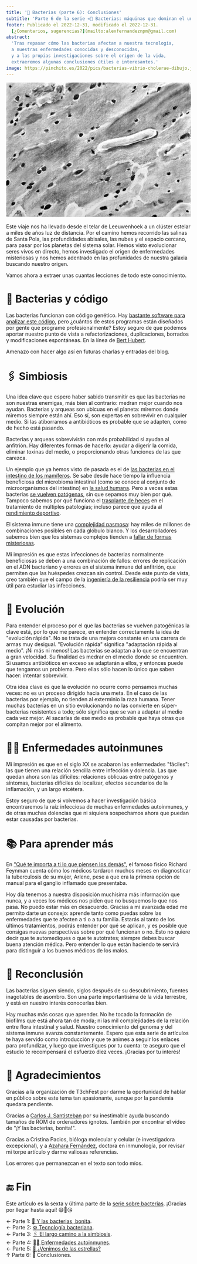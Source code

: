 ```yaml
---
title: '🤔 Bacterias (parte 6): Conclusiones'
subtitle: 'Parte 6 de la serie «🦠 Bacterias: máquinas que dominan el universo»'
footer: Publicado el 2022-12-31, modificado el 2022-12-31.
  [¿Comentarios, sugerencias?](mailto:alexfernandeznpm@gmail.com)
abstract:
  'Tras repasar cómo las bacterias afectan a nuestra tecnología,
  a nuestras enfermedades conocidas y desconocidas,
  y a las propias investigaciones sobre el origen de la vida,
  extraeremos algunas conclusiones útiles e interesantes.'
image: https://pinchito.es/2022/pics/bacterias-vibrio-cholerae-dibujo.jpg
---
```


![Un ejemplar de _Vibrio cholerae_, la bacteria que causa el cólera, al microscopio electrónico. Dibujo del autor, basado en [esta imagen](https://pixnio.com/science/microscopy-images/vibrio-related-diseases/vibrio-cholerae-bacteria-under-electron-micrograph).](/2022/pics/bacterias-vibrio-cholerae-dibujo.jpg "La bacteria, alargada y de una micra de ancho, aparece en un fondo gris con agujeritos, reminiscente de un vaso sanguíneo.")

Este viaje nos ha llevado desde el telar de Leeuwenhoek
a un clúster estelar a miles de años luz de distancia.
Por el camino hemos recorrido
las salinas de Santa Pola,
las profundidades abisales,
las nubes y el espacio cercano,
para pasar por los planetas del sistema solar.
Hemos visto evolucionar seres vivos en directo,
hemos investigado el origen de enfermedades misteriosas
y nos hemos adentrado en las profunidades de nuestra galaxia
buscando nuestro origen.

Vamos ahora a extraer unas cuantas lecciones de todo este conocimiento.

# 🧬 Bacterias y código

Las bacterias funcionan con código genético.
Hay [bastante software para analizar este código](https://en.wikipedia.org/wiki/List_of_open-source_bioinformatics_software),
pero ¿cuántos de estos programas están diseñados por gente que programe profesionalmente?
Estoy seguro de que podemos aportar nuestro punto de vista a refactorizaciones,
duplicaciones, borrados y modificaciones espontáneas.
En la línea de [Bert Hubert](https://berthub.eu/articles/posts/amazing-dna/).

Amenazo con hacer algo así en futuras charlas y entradas del blog.

# 🖇️ Simbiosis

Una idea clave que espero haber sabido transmitir es que las bacterias
no son nuestras enemigas, más bien al contrario:
medran mejor cuando nos ayudan.
Bacterias y arqueas son ubicuas en el planeta:
miremos donde miremos siempre están ahí.
Eso sí, son expertas en sobrevivir en cualquier medio.
Si las atiborramos a antibióticos es probable que se adapten,
como de hecho está pasando.

Bacterias y arqueas sobrevivirán con más probabilidad si ayudan al anfitrión.
Hay diferentes formas de hacerlo:
ayudar a digerir la comida,
eliminar toxinas del medio,
o proporcionando otras funciones de las que carezca.

Un ejemplo que ya hemos visto de pasada es el de
[las bacterias en el intestino de los mamíferos](https://www.ncbi.nlm.nih.gov/pmc/articles/PMC3152488/).
Se sabe desde hace tiempo
la influencia beneficiosa del microbioma intestinal
(como se conoce al conjunto de microorganismos del intestino)
en [la salud humana](https://www.frontiersin.org/articles/10.3389/fimmu.2018.02667/full).
Pero a veces estas bacterias
[se vuelven patógenas](https://www.uv.es/biodiver/pdfs/PerezBrocal2013-2.pdf),
sin que sepamos muy bien por qué.
Tampoco sabemos por qué funciona el
[trasplante de heces](https://en.wikipedia.org/wiki/Fecal_microbiota_transplant)
en el tratamiento de múltiples patologías;
incluso parece que ayuda al
[rendimiento deportivo](https://www.bicycling.com/training/a20043878/is-poop-doping-the-next-big-thing/).

El sistema inmune tiene una [complejidad pasmosa](https://www.mc.vanderbilt.edu/vanderbiltmedicine/cracking-the-code-of-the-immune-system/):
hay miles de millones de combinaciones posibles en cada glóbulo blanco.
Y los desarrolladores sabemos bien que los sistemas complejos
tienden a [fallar de formas misteriosas](https://web.mit.edu/2.75/resources/random/How%20Complex%20Systems%20Fail.pdf).

Mi impresión es que estas infecciones de bacterias normalmente beneficiosas
se deben a una combinación de fallos:
errores de replicación en el ADN bacteriano
y errores en el sistema inmune del anfitrión,
que permiten que las huéspedes crezcan sin control.
Desde este punto de vista,
creo también que el campo de la
[ingeniería de la resiliencia](https://dl.acm.org/doi/pdf/10.1145/2367376.2371297)
podría ser muy útil para estudiar las infecciones.

# 🦕 Evolución

Para entender el proceso por el que las bacterias se vuelven patogénicas
la clave está, por lo que me parece,
en entender correctamente la idea de "evolución rápida".
No se trata de una mejora constante en una carrera de armas muy desigual.
"Evolución rápida" significa "adaptación rápida al medio".
¡Ni más ni menos!
Las bacterias se adaptan a lo que se encuentran a gran velocidad.
Su finalidad es medrar en el medio donde se encuentren.
Si usamos antibióticos en exceso se adaptarán a ellos,
y entonces puede que tengamos un problema.
Pero ellas sólo hacen lo único que saben hacer:
intentar sobrevivir.

Otra idea clave es que la evolución no ocurre como pensamos muchas veces:
no es un proceso dirigido hacia una meta.
En el caso de las bacterias por ejemplo,
no tienden al exterminio la raza humana.
Tener muchas bacterias en un sitio evolucionando
no las convierte en súper-bacterias resistentes a todo;
sólo significa que se van a adaptar al medio cada vez mejor.
Al sacarlas de ese medio es probable que haya otras que compitan mejor por el alimento.

# 🧑‍⚕️ Enfermedades autoinmunes

Mi impresión es que en el siglo XX se acabaron las enfermedades "fáciles":
las que tienen una relación sencilla entre infección y dolencia.
Las que quedan ahora son las difíciles:
relaciones oblicuas entre patógenos y síntomas,
bacterias difíciles de localizar,
efectos secundarios de la inflamación,
y un largo etcétera.

Estoy seguro de que si volvemos a hacer investigación básica
encontraremos la raíz infecciosa de muchas enfermedades autoinmunes,
y de otras muchas dolencias que ni siquiera sospechamos ahora que puedan estar causadas por bacterias.

# 📚 Para aprender más

En ["Qué te importa a ti lo que piensen los demás"](https://en.wikipedia.org/wiki/What_Do_You_Care_What_Other_People_Think%3F),
el famoso físico Richard Feynman cuenta cómo los médicos tardaron muchos meses en diagnosticar
la tuberculosis de su mujer, Arlene,
pese a que era la primera opción de manual para el ganglio inflamado que presentaba.

Hoy día tenemos a nuestra disposición muchísima más información que nunca,
y a veces los médicos nos piden que no busquemos lo que nos pasa.
No puedo estar más en desacuerdo.
Gracias a mi avanzada edad me permito darte un consejo:
aprende tanto como puedas sobre las enfermedades que te afecten a ti o a tu familia.
Estarás al tanto de los últimos tratamientos,
podrás entender por qué se aplican,
y es posible que consigas nuevas perspectivas sobre por qué funcionan o no.
Esto no quiere decir que te automediques o que te autotrates;
siempre debes buscar buena atención médica.
Pero entender lo que están haciendo te servirá para distinguir a los buenos médicos de los malos.

# 💭 Reconclusión

Las bacterias siguen siendo,
siglos después de su descubrimiento,
fuentes inagotables de asombro.
Son una parte importantísima de la vida terrestre,
y está en nuestro interés conocerlas bien.

Hay muchas más cosas que aprender.
No he tocado la formación de biofilms que está ahora tan de moda;
ni las mil complejidades de la relación entre flora intestinal y salud.
Nuestro conocimiento del genoma y del sistema inmune avanza constantemente.
Espero que esta serie de artículos te haya servido como introducción
y que te animes a seguir los enlaces para profundizar,
y luego que investigues por tu cuenta:
te aseguro que el estudio te recompensará el esfuerzo diez veces.
¡Gracias por tu interés!

# 🙏 Agradecimientos

Gracias a la organización de T3chFest por darme la oportunidad de hablar en público
sobre este tema tan apasionante,
aunque por la pandemia quedara pendiente.

Gracias a
[Carlos J. Santisteban](https://twitter.com/zuiko21)
por su inestimable ayuda buscando tamaños de ROM de ordenadores ignotos.
También por encontrar el vídeo de "¡Y las bacterias, bonita!".

Gracias a Cristina Pacios, bióloga molecular y celular (e investigadora excepcional),
y a [Azahara Fernández](https://twitter.com/azahara_fergui),
doctora en inmunología,
por revisar mi torpe artículo y darme valiosas referencias.

Los errores que permanezcan en el texto son todo míos.

# 🔚 Fin

Este artículo es la sexta y última parte de la
[serie sobre bacterias](/2021/bacterias-maquinas).
¡Gracias por llegar hasta aquí! 😅🦠😘

← Parte 1: [🦠 Y las bacterias, bonita](/2021/bacterias-bonita).  
← Parte 2: [⚙️ Tecnología bacteriana](/2022/bacterias-tecnologia).  
← Parte 3: [🖇️ El largo camino a la simbiosis](/2022/bacterias-simbiosis).  
← Parte 4: [🧑‍⚕️ Enfermedades autoinmunes](/2022/bacterias-autoinmunes).  
← Parte 5: [🌠 ¿Venimos de las estrellas?](/2022/bacterias-estrellas)  
↑ Parte 6: 🤔 Conclusiones.  

